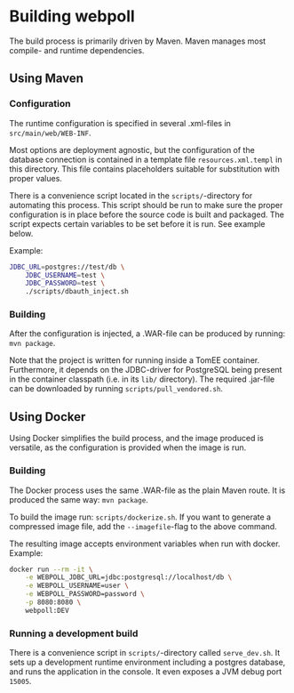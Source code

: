 # Building webpoll

The build process is primarily driven by Maven. Maven manages most compile- and
runtime dependencies.

## Using Maven

### Configuration
The runtime configuration is specified in several .xml-files in
`src/main/web/WEB-INF`. 

Most options are deployment agnostic, but the
configuration of the database connection is contained in a template file
`resources.xml.templ` in this directory. This file contains placeholders
suitable for substitution with proper values.

There is a convenience script located in the `scripts/`-directory for
automating this process. This script should be run to make sure the proper
configuration is in place before the source code is built and packaged. The
script expects certain variables to be set before it is run. See example below.

Example:
```bash
JDBC_URL=postgres://test/db \
    JDBC_USERNAME=test \
    JDBC_PASSWORD=test \
    ./scripts/dbauth_inject.sh
```

### Building
After the configuration is injected, a .WAR-file can be produced by running: 
`mvn package`.

Note that the project is written for running inside a TomEE container.
Furthermore, it depends on the JDBC-driver for PostgreSQL being present in the
container classpath (i.e. in its `lib/` directory). The required .jar-file can
be downloaded by running `scripts/pull_vendored.sh`.

## Using Docker

Using Docker simplifies the build process, and the image produced is versatile,
as the configuration is provided when the image is run.

### Building
The Docker process uses the same .WAR-file as the plain Maven route. It is
produced the same way: `mvn package`.

To build the image run: `scripts/dockerize.sh`. If you want to generate a
compressed image file, add the `--imagefile`-flag to the above command.

The resulting image accepts environment variables when run with docker.
Example:

```bash
docker run --rm -it \
    -e WEBPOLL_JDBC_URL=jdbc:postgresql://localhost/db \
    -e WEBPOLL_USERNAME=user \
    -e WEBPOLL_PASSWORD=password \
    -p 8080:8080 \
    webpoll:DEV
```

### Running a development build

There is a convenience script in `scripts/`-directory called `serve_dev.sh`. It
sets up a development runtime environment including a postgres database, and
runs the application in the console. It even exposes a JVM debug port `15005`.

